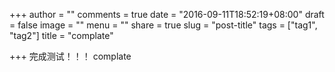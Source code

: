 +++
author = ""
comments = true
date = "2016-09-11T18:52:19+08:00"
draft = false
image = ""
menu = ""
share = true
slug = "post-title"
tags = ["tag1", "tag2"]
title = "complate"

+++
完成测试！！！
complate
